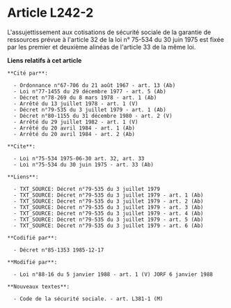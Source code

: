 # Article L242-2

L'assujettissement aux cotisations de sécurité sociale de la garantie de ressources prévue à l'article 32 de la loi n° 75-534
du 30 juin 1975 est fixée par les premier et deuxième alinéas de l'article 33 de la même loi.

**Liens relatifs à cet article**

	**Cité par**:

	  - Ordonnance n°67-706 du 21 août 1967 - art. 13 (Ab)
	  - Loi n°77-1455 du 29 décembre 1977 - art. 5 (Ab)
	  - Décret n°78-269 du 8 mars 1978 - art. 1 (Ab)
	  - Arrêté du 13 juillet 1978 - art. 1 (V)
	  - Décret n°79-535 du 3 juillet 1979 - art. 1 (Ab)
	  - Décret n°80-1155 du 31 décembre 1980 - art. 2 (V)
	  - Arrêté du 29 juillet 1982 - art. 1 (V)
	  - Arrêté du 20 avril 1984 - art. 1 (Ab)
	  - Arrêté du 20 avril 1984 - art. 2 (Ab)

	**Cite**:

	  - Loi n°75-534 1975-06-30 art. 32, art. 33
	  - Loi n°75-534 du 30 juin 1975 - art. 33 (Ab)

	**Liens**:

	  - TXT_SOURCE: Décret n°79-535 du 3 juillet 1979
	  - TXT_SOURCE: Décret n°79-535 du 3 juillet 1979 - art. 1 (Ab)
	  - TXT_SOURCE: Décret n°79-535 du 3 juillet 1979 - art. 2 (Ab)
	  - TXT_SOURCE: Décret n°79-535 du 3 juillet 1979 - art. 3 (Ab)
	  - TXT_SOURCE: Décret n°79-535 du 3 juillet 1979 - art. 4 (Ab)
	  - TXT_SOURCE: Décret n°79-535 du 3 juillet 1979 - art. 5 (Ab)
	  - TXT_SOURCE: Décret n°79-535 du 3 juillet 1979 - art. 6 (Ab)

	**Codifié par**:

	  - Décret n°85-1353 1985-12-17

	**Modifié par**:

	  - Loi n°88-16 du 5 janvier 1988 - art. 1 (V) JORF 6 janvier 1988

	**Nouveaux textes**:

	  - Code de la sécurité sociale. - art. L381-1 (M)
